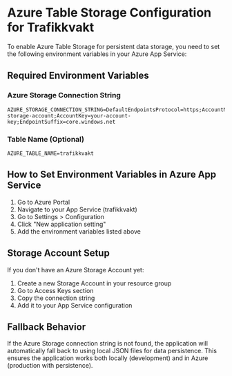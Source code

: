 # Azure Table Storage Configuration for Trafikkvakt

To enable Azure Table Storage for persistent data storage, you need to set the following environment variables in your Azure App Service:

## Required Environment Variables

### Azure Storage Connection String
```
AZURE_STORAGE_CONNECTION_STRING=DefaultEndpointsProtocol=https;AccountName=your-storage-account;AccountKey=your-account-key;EndpointSuffix=core.windows.net
```

### Table Name (Optional)
```
AZURE_TABLE_NAME=trafikkvakt
```

## How to Set Environment Variables in Azure App Service

1. Go to Azure Portal
2. Navigate to your App Service (trafikkvakt)
3. Go to Settings > Configuration
4. Click "New application setting"
5. Add the environment variables listed above

## Storage Account Setup

If you don't have an Azure Storage Account yet:

1. Create a new Storage Account in your resource group
2. Go to Access Keys section
3. Copy the connection string
4. Add it to your App Service configuration

## Fallback Behavior

If the Azure Storage connection string is not found, the application will automatically fall back to using local JSON files for data persistence. This ensures the application works both locally (development) and in Azure (production with persistence).
